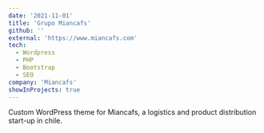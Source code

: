 ```yaml
---
date: '2021-11-01'
title: 'Grupo Miancafs'
github: ''
external: 'https://www.miancafs.com'
tech:
  - Wordpress
  - PHP
  - Bootstrap
  - SEO
company: 'Miancafs'
showInProjects: true
---
```


Custom WordPress theme for Miancafs, a logistics and product distribution start-up in chile.
